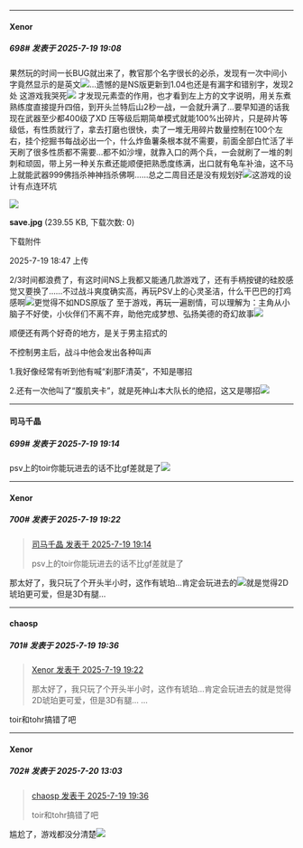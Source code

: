 ﻿
*****

####  Xenor  
##### 698#       发表于 2025-7-19 19:08

果然玩的时间一长BUG就出来了，教官那个名字很长的必杀，发现有一次中间小字竟然显示的是英文<img src="https://static.stage1st.com/image/smiley/face2017/270.gif" referrerpolicy="no-referrer">…遗憾的是NS版更新到1.04也还是有漏字和错别字，发现2处
这游戏我哭死<img src="https://static.stage1st.com/image/smiley/face2017/267.png" referrerpolicy="no-referrer">
才发现元素壶的作用，也才看到左上方的文字说明，用关东煮熟练度直接提升四倍，到开头兰特后山2秒一战，一会就升满了…要早知道的话我现在武器至少都400级了XD
压等级后期简单模式就能100%出碎片，只是碎片等级低，有性质就行了，拿去打磨也很快，卖了一堆无用碎片数量控制在100个左右，挂个挖掘书每战必出一个，什么炸鱼薯条根本就不需要，前面全部白忙活了半天刷了很多性质都不需要…都不如沙埋，就靠入口的两个兵，一会就刷了一堆的刺刺和顽固，带上另一种关东煮还能顺便把熟悉度练满，出口就有龟车补油，这不马上就能武器999佛挡杀神神挡杀佛啊……总之二周目还是没有规划好<img src="https://static.stage1st.com/image/smiley/face2017/271.png" referrerpolicy="no-referrer">这游戏的设计有点连环坑

<img src="https://img.stage1st.com/forum/202507/19/184752b7vz5u8u5yf57k77.jpg" referrerpolicy="no-referrer">

<strong>save.jpg</strong> (239.55 KB, 下载次数: 0)

下载附件

2025-7-19 18:47 上传

2/3时间都浪费了，有这时间NS上我都又能通几款游戏了，还有手柄按键的硅胶感觉又要换了……不过战斗爽度确实高，再玩PSV上的心灵圣洁，什么干巴巴的打鸡感啊<img src="https://static.stage1st.com/image/smiley/face2017/246.png" referrerpolicy="no-referrer">更觉得不如NDS原版了
至于游戏，再玩一遍剧情，可以理解为：主角从小脑子不好使，小伙伴们不离不弃，助他完成梦想、弘扬美德的奇幻故事<img src="https://static.stage1st.com/image/smiley/face2017/083.png" referrerpolicy="no-referrer">

顺便还有两个好奇的地方，是关于男主招式的

不控制男主后，战斗中他会发出各种叫声

1.我好像经常有听到他有喊“刹那F清英”，不知是哪招

2.还有一次他叫了“腹肌夹卡”，就是死神山本大队长的绝招，这又是哪招<img src="https://static.stage1st.com/image/smiley/face2017/277.png" referrerpolicy="no-referrer">


*****

####  司马千晶  
##### 699#       发表于 2025-7-19 19:14

psv上的toir你能玩进去的话不比gf差就是了<img src="https://static.stage1st.com/image/smiley/face2017/037.png" referrerpolicy="no-referrer">


*****

####  Xenor  
##### 700#       发表于 2025-7-19 19:22

<blockquote><a href="httphttps://stage1st.com/2b/forum.php?mod=redirect&amp;goto=findpost&amp;pid=68123739&amp;ptid=2196881" target="_blank">司马千晶 发表于 2025-7-19 19:14</a>

psv上的toir你能玩进去的话不比gf差就是了</blockquote>
那太好了，我只玩了个开头半小时，这作有琥珀…肯定会玩进去的<img src="https://static.stage1st.com/image/smiley/face2017/073.png" referrerpolicy="no-referrer">就是觉得2D琥珀更可爱，但是3D有腿…


*****

####  chaosp  
##### 701#       发表于 2025-7-19 19:36

<blockquote><a href="httphttps://stage1st.com/2b/forum.php?mod=redirect&amp;goto=findpost&amp;pid=68123782&amp;ptid=2196881" target="_blank">Xenor 发表于 2025-7-19 19:22</a>

那太好了，我只玩了个开头半小时，这作有琥珀…肯定会玩进去的就是觉得2D琥珀更可爱，但是3D有腿… ...</blockquote>
toir和tohr搞错了吧


*****

####  Xenor  
##### 702#       发表于 2025-7-20 13:03

<blockquote><a href="httphttps://stage1st.com/2b/forum.php?mod=redirect&amp;goto=findpost&amp;pid=68123830&amp;ptid=2196881" target="_blank">chaosp 发表于 2025-7-19 19:36</a>

toir和tohr搞错了吧</blockquote>
尴尬了，游戏都没分清楚<img src="https://static.stage1st.com/image/smiley/face2017/097.png" referrerpolicy="no-referrer">

